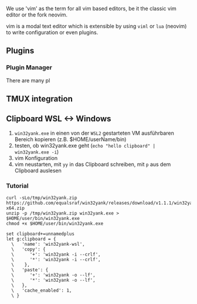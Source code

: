 
We use 'vim' as the term for all vim based editors, be it the classic vim editor or the fork neovim. 

vim is a modal text editor which is extensible by using `viml`  or `lua` (neovim) to write configuration or even plugins.

## Plugins

### Plugin Manager
There are many pl

## TMUX integration

## Clipboard WSL <-> Windows

1. `win32yank.exe` in einen von der `WSL2` gestarteten VM ausführbaren Bereich kopieren (z.B. $HOME/userName/bin)
2. testen, ob win32yank.exe geht (`echo "hello clipboard" | win32yank.exe -i`)
3. vim Konfiguration
4. vim neustarten, mit `yy` in das Clipboard schreiben, mit `p` aus dem Clipboard auslesen

### Tutorial
```shell
curl -sLo/tmp/win32yank.zip https://github.com/equalsraf/win32yank/releases/download/v1.1.1/win32yank-x64.zip
unzip -p /tmp/win32yank.zip win32yank.exe > $HOME/user/bin/win32yank.exe
chmod +x $HOME/user/bin/win32yank.exe

```

```vim
set clipboard+=unnamedplus
let g:clipboard = {
  \   'name': 'win32yank-wsl',
  \   'copy': {
  \      '+': 'win32yank -i --crlf',
  \      '*': 'win32yank -i --crlf',
  \    },
  \   'paste': {
  \      '+': 'win32yank -o --lf',
  \      '*': 'win32yank -o --lf',
  \   },
  \   'cache_enabled': 1,
  \ }
```

